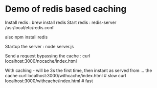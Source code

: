 # Demo of redis based caching

Install redis :
brew install redis
Start redis :
redis-server /usr/local/etc/redis.conf

also npm install redis

Startup the server :
    node server.js

Send a request bypassing the cache :
    curl localhost:3000/nocache/index.html

With caching - will be 3s the first time, then instant as served from ... the cache
    curl localhost:3000/withcache/index.html # slow
    curl localhost:3000/withcache/index.html # fast
